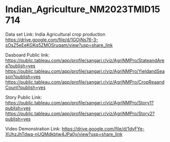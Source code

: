 # Indian_Agriculture_NM2023TMID15714

Data set Link: India Agricultural crop production 
https://drive.google.com/file/d/1GOjNs76-3-sOsZ5eEeKGKq5ZMOSruqam/view?usp=share_link


Dasboard Public link:
https://public.tableau.com/app/profile/sangari.r/viz/AgriNMPro/StateandArea?publish=yes
https://public.tableau.com/app/profile/sangari.r/viz/AgriNMPro/YieldandSeason?publish=yes
https://public.tableau.com/app/profile/sangari.r/viz/AgriNMPro/CropReaandCount?publish=yes

Story Public Link:
https://public.tableau.com/app/profile/sangari.r/viz/AgriNMPro/Story1?publish=yes
https://public.tableau.com/app/profile/sangari.r/viz/AgriNMPro/Story2?publish=yes


Video Demonstration Link: 
https://drive.google.com/file/d/1dyFYe-XUhzJhTdwa-nUQMdkbtw4JPa0y/view?usp=share_link


